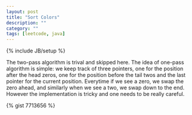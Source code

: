 ```yaml
---
layout: post
title: "Sort Colors"
description: ""
category: ""
tags: [leetcode, java]
---
```

{% include JB/setup %}

The two-pass algorithm is trival and skipped here. The idea of one-pass
algorithm is simple: we keep track of three pointers, one for the position
after the head zeros, one for the position before the tail twos and the last
pointer for the current position. Everytime if we see a zero, we swap the zero
ahead, and similarly when we see a two, we swap down to the end. However the
implementation is tricky and one needs to be really careful.

{% gist 7713656 %}
